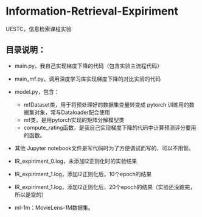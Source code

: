 # Information-Retrieval-Expiriment
UESTC，信息检索课程实验

## 目录说明：

- main.py，我自己实现梯度下降的代码（包含实验主流程代码）
- main_mf.py，调用深度学习库实现梯度下降的对比实验的代码

- model.py，包含：

  - mfDataset类，用于将预处理好的数据集变量转变成 pytorch 训练用的数据集对象，常与Dataloader配合使用
  - mf类，是用pytorch实现的矩阵分解模型类
  - compute_rating函数，是我自己实现梯度下降的代码中计算预测评分要用的函数。

- 其他 Jupyter notebook文件是写代码时为了方便调试而写的，可以不用管。

- IR_expiriment_0.log，未添加l2正则化时的实验结果

- IR_expiriment_1.log，添加l2正则化后，10个epoch的结果

- IR_expiriment_1.log，添加l2正则化后，20个epoch的结果（实验还没跑完，所以是空的）

- ml-1m：MovieLens-1M数据集。

  

